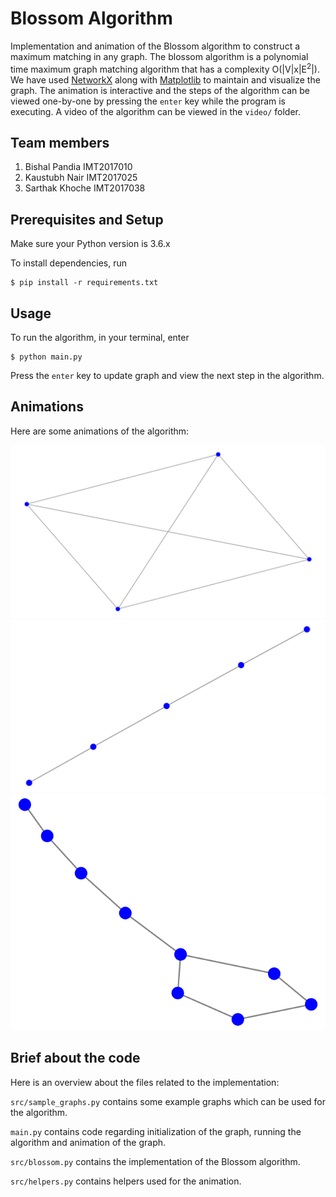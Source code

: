 # Blossom Algorithm

Implementation and animation of the Blossom algorithm to construct a maximum matching in any graph. The blossom algorithm is a polynomial time maximum graph matching algorithm that has a complexity O(|V|x|E<sup>2</sup>|). We have used [NetworkX](https://networkx.org/) along with [Matplotlib](https://matplotlib.org/) to maintain and visualize the graph. The animation is interactive and the steps of the algorithm can be viewed one-by-one by pressing the `enter` key while the program is executing. A video of the algorithm can be viewed in the `video/` folder.

## Team members

1. Bishal Pandia IMT2017010
2. Kaustubh Nair IMT2017025
3. Sarthak Khoche IMT2017038


## Prerequisites and Setup 
Make sure your Python version is 3.6.x

To install dependencies, run
```
$ pip install -r requirements.txt
```

## Usage

To run the algorithm, in your terminal, enter

```
$ python main.py
```

Press the `enter` key to update graph and view the next step in the algorithm.

## Animations
Here are some animations of the algorithm:

<img src="/video/complete.gif?raw=true" >

<img src="/video/path.gif?raw=true" >

<img src="/video/blossom.gif?raw=true" >


## Brief about the code
Here is an overview about the files related to the implementation:

`src/sample_graphs.py` contains some example graphs which can be used for the algorithm.

`main.py` contains code regarding initialization of the graph, running the algorithm and animation of the graph.

`src/blossom.py` contains the implementation of the Blossom algorithm.

`src/helpers.py` contains helpers used for the animation.
